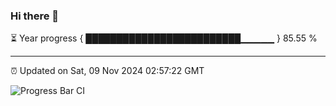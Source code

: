 ### Hi there 👋

⏳ Year progress { █████████████████████████▁▁▁▁▁ } 85.55 %

---

⏰ Updated on Sat, 09 Nov 2024 02:57:22 GMT

![Progress Bar CI](https://github.com/IshwaranRudhara/GIT-ACTION/workflows/Progress%20Bar%20CI/badge.svg)
